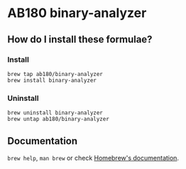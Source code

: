 # AB180 binary-analyzer

## How do I install these formulae?

### Install

```shell
brew tap ab180/binary-analyzer
brew install binary-analyzer
```

### Uninstall

```shell
brew uninstall binary-analyzer
brew untap ab180/binary-analyzer
```

## Documentation

`brew help`, `man brew` or check [Homebrew's documentation](https://docs.brew.sh).